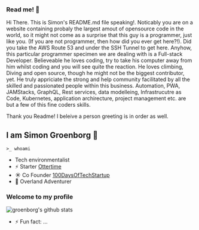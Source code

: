 ### Read me! 👋

Hi There. This is Simon's README.md file speaking!. Noticably you are on a website containing probaly the largest amout of opensource code in the world, so it might not come as a surprise that this guy is a programmer, just like you. (If you are not programmer, then how did you ever get here?!). Did you take the AWS Route 53 and under the SSH Tunnel to get here. 
Anyhow, this particular programmer specimen we are dealing with is a Full-stack Developer. Believeable he loves coding, try to take his computer away from him whilst coding and you will see quite the reaction. He loves climbing, Diving and open source, though he might not be the biggest contributor, yet. He truly appriciate the strong and help community facilitated by all the skilled and passionated people within this business. Automation, PWA, JAMStacks, GraphQL, Rest services, data modelleing, Infrastrucutre as Code, Kubernetes, application archirecture, project management etc. are but a few of this fine coders skills. 

Thank you Readme! I beleive a person greeting is in order as well. 

## I am Simon Groenborg 👋 
`>_ whoami`
- Tech environmentalist
- ⚡ Starter [Ottertime]()
- ☀️ Co Founder [100DaysOfTechStartup]()
- 🌲 Overland Adventurer 

### Welcome to my profile

![groenborg's github stats](https://github-readme-stats.vercel.app/api?username=groenborg&count_private=true&show_icons=true)


- ⚡ Fun fact: ...

<!-- [![Top Langs](https://github-readme-stats.vercel.app/api/top-langs/?username=groenborg)](https://github.com/anuraghazra/github-readme-stats)-->
<!--


**groenborg/groenborg** is a ✨ _special_ ✨ repository because its `README.md` (this file) appears on your GitHub profile.

Here are some ideas to get you started:

- 🔭 I’m currently working on ...
- 🌱 I’m currently learning ...
- 👯 I’m looking to collaborate on ...
- 🤔 I’m looking for help with ...
- 💬 Ask me about ...
- 📫 How to reach me: ...
- 😄 Pronouns: ...

-->
